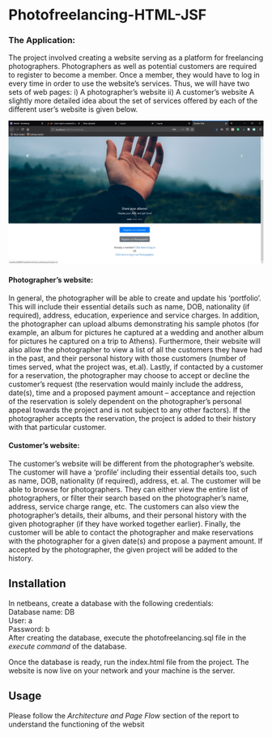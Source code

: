 # Photofreelancing-HTML-JSF

### The Application:	
The project involved creating a website serving as a platform for freelancing photographers. Photographers as well as potential customers are required to register to become a member. Once a member, they would have to log in every time in order to use the website’s services. Thus, we will have two sets of web pages:
i)	A photographer’s website
ii)	A customer’s website
A slightly more detailed idea about the set of services offered by each of the different user’s website is given below.

![](images/1.jpg)

#### Photographer’s website:
In general, the photographer will be able to create and update his ‘portfolio’. This will include their essential details such as name, DOB, nationality (if required), address, education, experience and service charges. In addition, the photographer can upload albums demonstrating his sample photos (for example, an album for pictures he captured at a wedding and another album for pictures he captured on a trip to Athens). Furthermore, their website will also allow the photographer to view a list of all the customers they have had in the past, and their personal history with those customers (number of times served, what the project was, et.al). Lastly, if contacted by a customer for a reservation, the photographer may choose to accept or decline the customer’s request (the reservation would mainly include the address, date(s), time and a proposed payment amount – acceptance and rejection of the reservation is solely dependent on the photographer’s personal appeal towards the project and is not subject to any other factors). If the photographer accepts the reservation, the project is added to their history with that particular customer.

#### Customer’s website:
The customer’s website will be different from the photographer’s website. The customer will have a ‘profile’ including their essential details too, such as name, DOB, nationality (if required), address, et. al. The customer will be able to browse for photographers. They can either view the entire list of photographers, or filter their search based on the photographer’s name, address, service charge range, etc. The customers can also view the photographer’s details, their albums, and their personal history with the given photographer (if they have worked together earlier). Finally, the customer will be able to contact the photographer and make reservations with the photographer for a given date(s) and propose a payment amount. If accepted by the photographer, the given project will be added to the history.

## Installation
In netbeans, create a database with the following credentials:  
Database name: DB  
User: a  
Password: b  
After creating the database, execute the photofreelancing.sql file in the *execute command* of the database.  

Once the database is ready, run the index.html file from the project. The website is now live on your network and your machine is the server.

## Usage
Please follow the *Architecture and Page Flow* section of the report to understand the functioning of the websit


